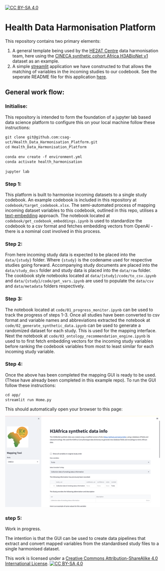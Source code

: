[![CC BY-SA 4.0][cc-by-sa-shield]][cc-by-sa]

# Health Data Harmonisation Platform

This repository contains two primary elements:
1) A general template being used by the [HE2AT Centre](https://heatcenter.wrhi.ac.za) data harmonisation team, here using the [CINECA synthetic cohort Africa H3ABioNet v1](https://www.cineca-project.eu/synthetic-data/sdc-africa-h3abionet-v1) dataset as an example.
2) A simple [streamlit](https://streamlit.io) application we have constructed to that allows the matching of variables in the incoming studies to our codebook. See the seperate README file for this application [here](https://github.com/csag-uct/Health_Data_Harmonisation_Platform/blob/main/app/requirements.txt). 

## General work flow:

### Initialise:

This repository is intended to form the foundation of a jupyter lab based data science platform to configure this on your local machine follow these instructions:

```console
git clone git@github.com:csag-uct/Health_Data_Harmonisation_Platform.git
cd Health_Data_Harmonisation_Platform

conda env create -f environment.yml
conda activate health_harmonisation

jupyter lab
```

### Step 1: 

This platform is built to harmonise incoming datasets to a single study codebook. An example codebook is included in this repository at `codebook/target_codebook.xlsx`. The semi-automated process of mapping incoming dataset variables to this codebook, outlined in this repo, utilises a [text-embedding](https://platform.openai.com/docs/guides/embeddings/what-are-embeddings) approach. The notebook located at `codebook/get_codebook_embeddings.ipynb` is used to standardize the codebook to a csv format and fetches embedding vectors from OpenAI - there is a nominal cost involved in this process. 


### Step 2: 

From here incoming study data is expected to be placed into the `data/{study}` folder. Where `{study}` is the codename used for respective studies going forward. Accompanying study documents are placed into the `data/study_docs` folder and study data is placed into the `data/raw` folder. The cookbook style notebooks located at `data/{study}/code/to_csv.ipynb` and  `data/{study}/code/get_vars.ipynb` are used to populate the `data/csv` and `data/metadata` folders respectively. 

### Step 3: 

The notebook located at `code/01_progress_monitor.ipynb` can be used to track the progress of steps 1-3. Once all studies have been converted to csv format and variable names and abbreviations extracted the notebook at `code/02_generate_synthetic_data.ipynb` can be used to generate a randomized dataset for each study. This is used for the mapping interface. Next the notebook at `code/03_ontology_recommendation_engine.ipynb` is used to to first fetch embedding vectors for the incoming study variables before ranking the codebook variables from most to least similar for each incoming study variable. 

### Step 4:

Once the above has been completed the mapping GUI is ready to be used. (These have already been completed in this example repo). To run the GUI follow these instructions:

```console
cd app/
streamlit run Home.py
```

This should automatically open your browser to this page:

![GUI screenshot](GUI.png)

### step 5:
Work in progress. 

The intention is that the GUI can be used to create data pipelines that extract and convert mapped variables from the standardised study files to a single harmonised dataset. 


This work is licensed under a
[Creative Commons Attribution-ShareAlike 4.0 International License][cc-by-sa].  [![CC BY-SA 4.0][cc-by-sa-image]][cc-by-sa]

[cc-by-sa]: http://creativecommons.org/licenses/by-sa/4.0/
[cc-by-sa-image]: https://licensebuttons.net/l/by-sa/4.0/88x31.png
[cc-by-sa-shield]: https://img.shields.io/badge/License-CC%20BY--SA%204.0-lightgrey.svg

